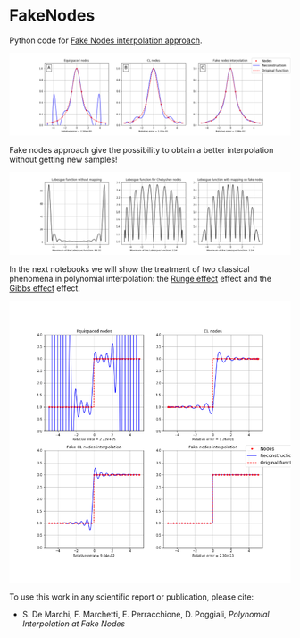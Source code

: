 # FakeNodes
Python code for [Fake Nodes interpolation approach](FakeNodes.ipynb).

![fig1](runge_interp.png)

Fake nodes approach give the possibility to obtain a better interpolation without getting new samples!

![fig2](runge_lebesgue.png)

In the next notebooks we will show the treatment of two classical phenomena in polynomial interpolation: the [Runge effect](Runge.ipynb) effect and the [Gibbs effect](Gibbs.ipynb) effect.

![fig3](gibbs_interp2.png)


To use this work in any scientific report or publication, please cite:

 * S. De Marchi, F. Marchetti, E. Perracchione, D. Poggiali, *Polynomial Interpolation at Fake Nodes*